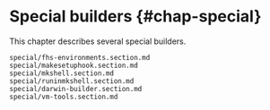 # Special builders {#chap-special}

This chapter describes several special builders.

```{=include=} sections
special/fhs-environments.section.md
special/makesetuphook.section.md
special/mkshell.section.md
special/runinmkshell.section.md
special/darwin-builder.section.md
special/vm-tools.section.md
```
